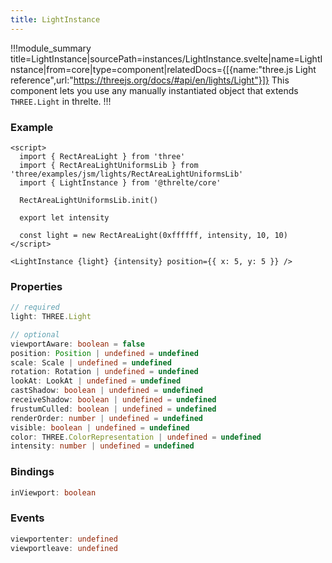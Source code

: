 ```yaml
---
title: LightInstance
---
```


!!!module_summary title=LightInstance|sourcePath=instances/LightInstance.svelte|name=LightInstance|from=core|type=component|relatedDocs={[{name:"three.js Light reference",url:"https://threejs.org/docs/#api/en/lights/Light"}]}
This component lets you use any manually instantiated object that extends `THREE.Light` in threlte.
!!!

### Example <!-- omit in toc -->

```svelte
<script>
  import { RectAreaLight } from 'three'
  import { RectAreaLightUniformsLib } from 'three/examples/jsm/lights/RectAreaLightUniformsLib'
  import { LightInstance } from '@threlte/core'

  RectAreaLightUniformsLib.init()

  export let intensity

  const light = new RectAreaLight(0xffffff, intensity, 10, 10)
</script>

<LightInstance {light} {intensity} position={{ x: 5, y: 5 }} />
```

### Properties <!-- omit in toc -->

```ts
// required
light: THREE.Light

// optional
viewportAware: boolean = false
position: Position | undefined = undefined
scale: Scale | undefined = undefined
rotation: Rotation | undefined = undefined
lookAt: LookAt | undefined = undefined
castShadow: boolean | undefined = undefined
receiveShadow: boolean | undefined = undefined
frustumCulled: boolean | undefined = undefined
renderOrder: number | undefined = undefined
visible: boolean | undefined = undefined
color: THREE.ColorRepresentation | undefined = undefined
intensity: number | undefined = undefined
```

### Bindings <!-- omit in toc -->

```ts
inViewport: boolean
```

### Events <!-- omit in toc -->

```ts
viewportenter: undefined
viewportleave: undefined
```
